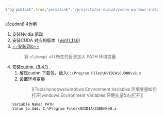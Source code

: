 ```yaml
---
{"dg-publish":true,"permalink":"/projects/ai-visual/cudnn-windows-install/","created":"2024-01-22T10:59:22.873+08:00","updated":"2024-01-30T13:22:31.102+08:00"}
---
```


以cudnn8.4为例
1. 安装Nvidia 驱动
2. 安装CUDA 对应的版本（[win11_11.6](https://developer.nvidia.com/cuda-11-6-0-download-archive?target_os=Windows&target_arch=x86_64&target_version=11&target_type=exe_local)）
3. [==安装Zlib==](http://www.winimage.com/zLibDll/zlib123dllx64.zip)
	>将 `zlibwapi.dll`所在的目录加入 PATH 环境变量
4. 安装[cudnn（8.4.1）](https://developer.nvidia.com/compute/cudnn/secure/8.4.1/local_installers/11.6/cudnn-windows-x86_64-8.4.1.50_cuda11.6-archive.zip)
	1. 解压cudnn 下载包，放入`C:\Program Files\NVIDIA\CUDNN\v8.x`
	2. 设置环境变量
		>[[Tools/windows/windows Environment Variables 环境变量如何打开\|windows Environment Variables 环境变量如何打开]]
	```
	Variable Name: PATH 
	Value to Add: C:\Program Files\NVIDIA\CUDNN\v8.x
	```